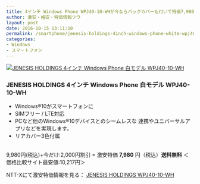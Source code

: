 ```yaml
---
title: 4インチ Windows Phone WPJ40-10-WHが今ならバックカバーも付いて特価7,980円！送料無料！
author: 激安・格安・特価情報ツウ
layout: post
date: 2016-10-15 13:11:10
permalink: /smartphone/jenesis-holdings-4inch-windows-phone-white-wpj40-10-wh-nttx-7980.html
categories:
- Windows
- スマートフォン
---
```


<div class="img-bg2 img_L">
<a href="//px.a8.net/svt/ejp?a8mat=ZYP6S+8IMA3E+S1Q+BWGDT&#038;a8ejpredirect=//nttxstore.jp/_II_SM15282344" target="_blank"><img border="0" alt="JENESIS HOLDINGS 4インチ Windows Phone 白モデル WPJ40-10-WH" src="//image.nttxstore.jp/250_images/S/SM/SM15282344.jpg" data-recalc-dims="1" /></a>
</div>

### JENESIS HOLDINGS 4インチ Windows Phone 白モデル WPJ40-10-WH
<!--more-->

* Windows®10がスマートフォンに
* SIMフリー / LTE対応
* PCなど他のWindows®10デバイスとのシームレスな 連携やユニバーサルアプリなどを実現します。
* リアカバー3色付属

<br clear="all" />9,980円(税込)+今だけ:2,000円割引 = 激安特価 <span class="tokka-price"><strong>7,980</strong></span> 円（税込）**送料無料**
＜価格比較サイト最安値:10,217円＞

NTT-Xにて激安特価情報を見る： <span class="fs150p"><a href="//px.a8.net/svt/ejp?a8mat=ZYP6S+8IMA3E+S1Q+BWGDT&#038;a8ejpredirect=//nttxstore.jp/_II_SM15282344" target="_blank">JENESIS HOLDINGS WPJ40-10-WH</a></span>
